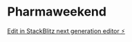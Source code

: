 # Pharmaweekend

[Edit in StackBlitz next generation editor ⚡️](https://stackblitz.com/~/github.com/wassimfourat/Pharmaweekend)